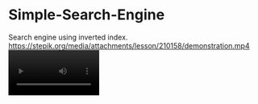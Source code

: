 # Simple-Search-Engine
Search engine using inverted index.
https://stepik.org/media/attachments/lesson/210158/demonstration.mp4
<video src='https://stepik.org/media/attachments/lesson/210158/demonstration.mp4
' width=180/>
